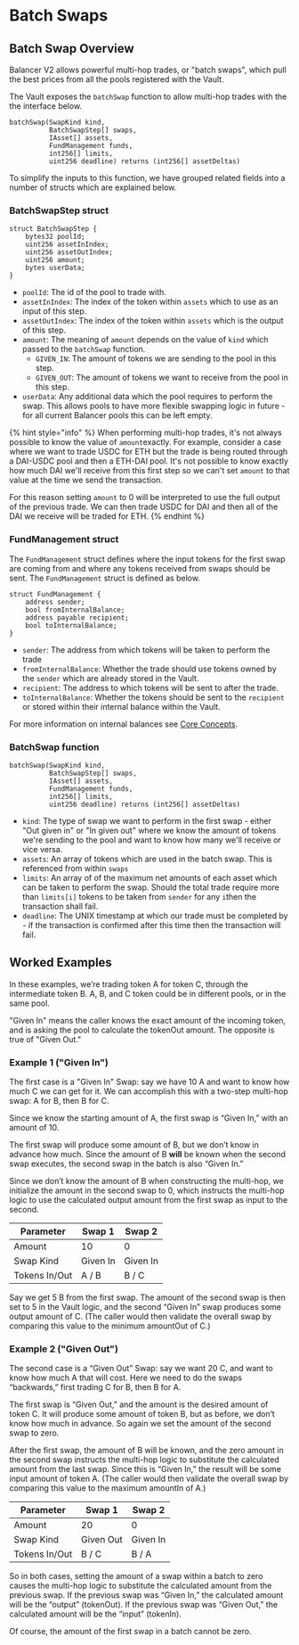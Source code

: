 # Batch Swaps

## Batch Swap Overview

Balancer V2 allows powerful multi-hop trades, or "batch swaps", which pull the best prices from all the pools registered with the Vault.

The Vault exposes the `batchSwap` function to allow multi-hop trades with the the interface below.

```
batchSwap(SwapKind kind,
          BatchSwapStep[] swaps,
          IAsset[] assets,
          FundManagement funds,
          int256[] limits,
          uint256 deadline) returns (int256[] assetDeltas)
```

To simplify the inputs to this function, we have grouped related fields into a number of structs which are explained below.

### BatchSwapStep struct

```
struct BatchSwapStep {
    bytes32 poolId;
    uint256 assetInIndex;
    uint256 assetOutIndex;
    uint256 amount;
    bytes userData;
}
```

* `poolId`: The id of the pool to trade with.
* `assetInIndex`: The index of the token within `assets` which to use as an input of this step.
* `assetOutIndex`: The index of the token within `assets` which is the output of this step.
* `amount`: The meaning of `amount` depends on the value of `kind` which passed to the `batchSwap` function.
  * `GIVEN_IN`: The amount of tokens we are sending to the pool in this step.
  * `GIVEN_OUT`: The amount of tokens we want to receive from the pool in this step.
* `userData`: Any additional data which the pool requires to perform the swap. This allows pools to have more flexible swapping logic in future - for all current Balancer pools this can be left empty.

{% hint style="info" %}
When performing multi-hop trades, it's not always possible to know the value of `amount`exactly. For example, consider a case where we want to trade USDC for ETH but the trade is being routed through a DAI-USDC pool and then a ETH-DAI pool. It's not possible to know exactly how much DAI we'll receive from this first step so we can't set `amount` to that value at the time we send the transaction.

For this reason setting `amount` to 0 will be interpreted to use the full output of the previous trade. We can then trade USDC for DAI and then all of the DAI we receive will be traded for ETH.
{% endhint %}

### FundManagement struct

The `FundManagement` struct defines where the input tokens for the first swap are coming from and where any tokens received from swaps should be sent. The `FundManagement` struct is defined as below.

```
struct FundManagement {
    address sender;
    bool fromInternalBalance;
    address payable recipient;
    bool toInternalBalance;
}
```

* `sender`: The address from which tokens will be taken to perform the trade
* `fromInternalBalance`: Whether the trade should use tokens owned by the `sender` which are already stored in the Vault.
* `recipient`: The address to which tokens will be sent to after the trade.
* `toInternalBalance`: Whether the tokens should be sent to the `recipient` or stored within their internal balance within the Vault.

For more information on internal balances see [Core Concepts](broken-reference).

### BatchSwap function

```
batchSwap(SwapKind kind,
          BatchSwapStep[] swaps,
          IAsset[] assets,
          FundManagement funds,
          int256[] limits,
          uint256 deadline) returns (int256[] assetDeltas)
```

* `kind`: The type of swap we want to perform in the first swap - either "Out given in" or "In given out" where we know the amount of tokens we're sending to the pool and want to know how many we'll receive or vice versa.
* `assets`: An array of tokens which are used in the batch swap. This is referenced from within `swaps`
* `limits`: An array of of the maximum net amounts of each asset which can be taken to perform the swap. Should the total trade require more than `limits[i]` tokens to be taken from `sender` for any `i`then the transaction shall fail.
* `deadline`: The UNIX timestamp at which our trade must be completed by - if the transaction is confirmed after this time then the transaction will fail.

## Worked Examples

In these examples, we’re trading token A for token C, through the intermediate token B. A, B, and C token could be in different pools, or in the same pool.

"Given In" means the caller knows the exact amount of the incoming token, and is asking the pool to calculate the tokenOut amount. The opposite is true of "Given Out." 

### Example 1 ("Given In")

The first case is a "Given In" Swap: say we have 10 A and want to know how much C we can get for it. We can accomplish this with a two-step multi-hop swap: A for B, then B for C.

Since we know the starting amount of A, the first swap is “Given In,” with an amount of 10.

The first swap will produce some amount of B, but we don’t know in advance how much. Since the amount of B **will** be known when the second swap executes, the second swap in the batch is also “Given In.”

Since we don’t know the amount of B when constructing the multi-hop, we initialize the amount in the second swap to 0, which instructs the multi-hop logic to use the calculated output amount from the first swap as input to the second.

| Parameter     | Swap 1   | Swap 2   |
| ------------- | -------- | -------- |
| Amount        | 10       | 0        |
| Swap Kind     | Given In | Given In |
| Tokens In/Out | A / B    | B / C    |

Say we get 5 B from the first swap. The amount of the second swap is then set to 5 in the Vault logic, and the second “Given In” swap produces some output amount of C. (The caller would then validate the overall swap by comparing this value to the minimum amountOut of C.)

### Example 2 ("Given Out")

The second case is a “Given Out” Swap: say we want 20 C, and want to know how much A that will cost. Here we need to do the swaps “backwards,” first trading C for B, then B for A.

The first swap is “Given Out,” and the amount is the desired amount of token C. It will produce some amount of token B, but as before, we don’t know how much in advance. So again we set the amount of the second swap to zero.

After the first swap, the amount of B will be known, and the zero amount in the second swap instructs the multi-hop logic to substitute the calculated amount from the last swap. Since this is “Given In,” the result will be some input amount of token A. (The caller would then validate the overall swap by comparing this value to the maximum amountIn of A.)

| Parameter     | Swap 1    | Swap 2   |
| ------------- | --------- | -------- |
| Amount        | 20        | 0        |
| Swap Kind     | Given Out | Given In |
| Tokens In/Out | B / C     | B / A    |

So in both cases, setting the amount of a swap within a batch to zero causes the multi-hop logic to substitute the calculated amount from the previous swap. If the previous swap was “Given In,” the calculated amount will be the “output” (tokenOut). If the previous swap was “Given Out,” the calculated amount will be the “input” (tokenIn).

Of course, the amount of the first swap in a batch cannot be zero.
